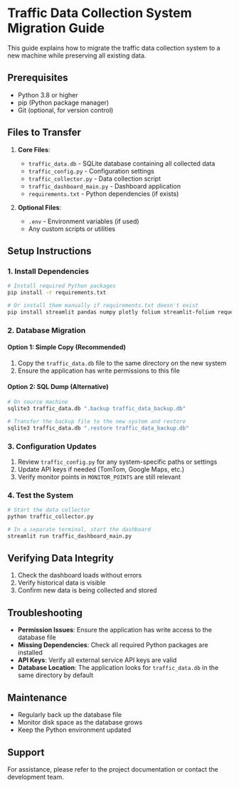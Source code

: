 # Traffic Data Collection System Migration Guide

This guide explains how to migrate the traffic data collection system to a new machine while preserving all existing data.

## Prerequisites

- Python 3.8 or higher
- pip (Python package manager)
- Git (optional, for version control)

## Files to Transfer

1. **Core Files**:
   - `traffic_data.db` - SQLite database containing all collected data
   - `traffic_config.py` - Configuration settings
   - `traffic_collector.py` - Data collection script
   - `traffic_dashboard_main.py` - Dashboard application
   - `requirements.txt` - Python dependencies (if exists)

2. **Optional Files**:
   - `.env` - Environment variables (if used)
   - Any custom scripts or utilities

## Setup Instructions

### 1. Install Dependencies

```bash
# Install required Python packages
pip install -r requirements.txt

# Or install them manually if requirements.txt doesn't exist
pip install streamlit pandas numpy plotly folium streamlit-folium requests python-dotenv
```

### 2. Database Migration

#### Option 1: Simple Copy (Recommended)
1. Copy the `traffic_data.db` file to the same directory on the new system
2. Ensure the application has write permissions to this file

#### Option 2: SQL Dump (Alternative)
```bash
# On source machine
sqlite3 traffic_data.db ".backup traffic_data_backup.db"

# Transfer the backup file to the new system and restore
sqlite3 traffic_data.db ".restore traffic_data_backup.db"
```

### 3. Configuration Updates

1. Review `traffic_config.py` for any system-specific paths or settings
2. Update API keys if needed (TomTom, Google Maps, etc.)
3. Verify monitor points in `MONITOR_POINTS` are still relevant

### 4. Test the System

```bash
# Start the data collector
python traffic_collector.py

# In a separate terminal, start the dashboard
streamlit run traffic_dashboard_main.py
```

## Verifying Data Integrity

1. Check the dashboard loads without errors
2. Verify historical data is visible
3. Confirm new data is being collected and stored

## Troubleshooting

- **Permission Issues**: Ensure the application has write access to the database file
- **Missing Dependencies**: Check all required Python packages are installed
- **API Keys**: Verify all external service API keys are valid
- **Database Location**: The application looks for `traffic_data.db` in the same directory by default

## Maintenance

- Regularly back up the database file
- Monitor disk space as the database grows
- Keep the Python environment updated

## Support

For assistance, please refer to the project documentation or contact the development team.

